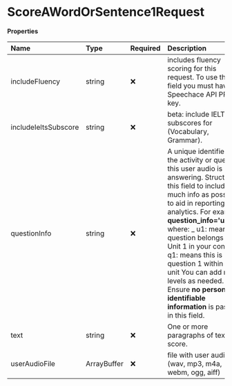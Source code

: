 # ScoreAWordOrSentence1Request

**Properties**

| Name                 | Type        | Required | Description                                                                                                                                                                                                                                                                                                                                                                                                                                      |
| :------------------- | :---------- | :------- | :----------------------------------------------------------------------------------------------------------------------------------------------------------------------------------------------------------------------------------------------------------------------------------------------------------------------------------------------------------------------------------------------------------------------------------------------- |
| includeFluency       | string      | ❌       | includes fluency scoring for this request. To use this field you must have a Speechace API PRO key.                                                                                                                                                                                                                                                                                                                                              |
| includeIeltsSubscore | string      | ❌       | beta: include IELTS subscores for (Vocabulary, Grammar).                                                                                                                                                                                                                                                                                                                                                                                         |
| questionInfo         | string      | ❌       | A unique identifier for the activity or question this user audio is answering. Structure this field to include as much info as possible to aid in reporting and analytics. For example: **question_info='u1/q1'** where: _ u1: means the question belongs to Unit 1 in your content _ q1: means this is question 1 within the unit You can add more levels as needed. Ensure **no personally identifiable information** is passed in this field. |
| text                 | string      | ❌       | One or more paragraphs of text to score.                                                                                                                                                                                                                                                                                                                                                                                                         |
| userAudioFile        | ArrayBuffer | ❌       | file with user audio (wav, mp3, m4a, webm, ogg, aiff)                                                                                                                                                                                                                                                                                                                                                                                            |

<!-- This file was generated by liblab | https://liblab.com/ -->
